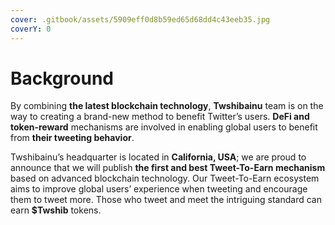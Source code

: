 ```yaml
---
cover: .gitbook/assets/5909eff0d8b59ed65d68dd4c43eeb35.jpg
coverY: 0
---
```


# Background

By combining **the latest blockchain technology**, **Twshibainu** team is on the way to creating a brand-new method to benefit Twitter’s users. **DeFi and token-reward** mechanisms are involved in enabling global users to benefit from **their tweeting behavior**.

Twshibainu’s headquarter is located in **California, USA**; we are proud to announce that we will publish **the first and best Tweet-To-Earn mechanism** based on advanced blockchain technology. Our Tweet-To-Earn ecosystem aims to improve global users’ experience when tweeting and encourage them to tweet more. Those who tweet and meet the intriguing standard can earn **$Twshib** tokens.

